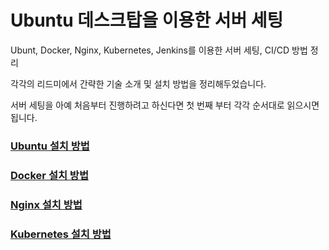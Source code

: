 # Ubuntu 데스크탑을 이용한 서버 세팅

Ubunt, Docker, Nginx, Kubernetes, Jenkins를 이용한 서버 세팅, CI/CD 방법 정리<br>

각각의 리드미에서 간략한 기술 소개 및 설치 방법을 정리해두었습니다.<br>

서버 세팅을 아예 처음부터 진행하려고 하신다면 첫 번째 부터 각각 순서대로 읽으시면 됩니다.

### [Ubuntu 설치 방법](./Ubuntu/README.md)

### [Docker 설치 방법](./Docker/README.md)

### [Nginx 설치 방법](./Nginx/README.md)

### [Kubernetes 설치 방법](./Kubernetes/README.md)